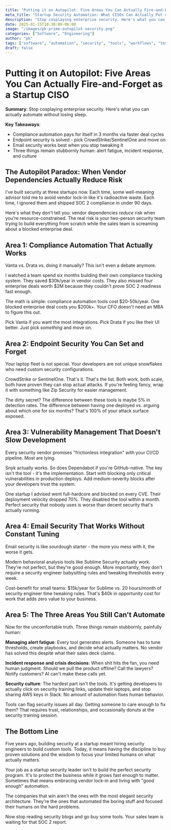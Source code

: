 ```yaml
---
title: "Putting it on Autopilot: Five Areas You Can Actually Fire-and-Forget as a Startup CISO"
meta_title: "Startup Security Automation: What CISOs Can Actually Put on Autopilot"
description: "Stop cosplaying enterprise security. Here's what you can actually automate without losing sleep - from compliance to endpoint security."
date: 2025-01-15T10:30:00-06:00
image: "/images/pk-prime-autopilot-security.png"
categories: ["Software", "Engineering"]
author: "pk"
tags: ["software", "automation", "security", "tools", "workflows", "testing"]
draft: false
---
```


# Putting it on Autopilot: Five Areas You Can Actually Fire-and-Forget as a Startup CISO

**Summary**: Stop cosplaying enterprise security. Here's what you can actually automate without losing sleep.

**Key Takeaways**:
- Compliance automation pays for itself in 3 months via faster deal cycles
- Endpoint security is solved - pick CrowdStrike/SentinelOne and move on
- Email security works best when you stop tweaking it
- Three things remain stubbornly human: alert fatigue, incident response, and culture

## The Autopilot Paradox: When Vendor Dependencies Actually Reduce Risk

I've built security at three startups now. Each time, some well-meaning advisor told me to avoid vendor lock-in like it's radioactive waste. Each time, I ignored them and shipped SOC 2 compliance in under 90 days.

Here's what they don't tell you: vendor dependencies _reduce_ risk when you're resource-constrained. The real risk is your two-person security team trying to build everything from scratch while the sales team is screaming about a blocked enterprise deal.

## Area 1: Compliance Automation That Actually Works

Vanta vs. Drata vs. doing it manually? This isn't even a debate anymore.

I watched a team spend six months building their own compliance tracking system. They saved $30k/year in vendor costs. They also missed four enterprise deals worth $2M because they couldn't prove SOC 2 readiness fast enough.

The math is simple: compliance automation tools cost $20-50k/year. One blocked enterprise deal costs you $200k+. Your CFO doesn't need an MBA to figure this out.

Pick Vanta if you want the most integrations. Pick Drata if you like their UI better. Just pick _something_ and move on.

## Area 2: Endpoint Security You Can Set and Forget

Your laptop fleet is not special. Your developers are not unique snowflakes who need custom security configurations.

CrowdStrike or SentinelOne. That's it. That's the list. Both work, both scale, both have proven they can stop actual attacks. If you're feeling fancy, wrap it with something like Zip Security for easier management.

The dirty secret? The difference between these tools is maybe 5% in detection rates. The difference between having one deployed vs. arguing about which one for six months? That's 100% of your attack surface exposed.

## Area 3: Vulnerability Management That Doesn't Slow Development

Every security vendor promises "frictionless integration" with your CI/CD pipeline. Most are lying.

Snyk actually works. So does Dependabot if you're GitHub-native. The key isn't the tool - it's the implementation. Start with blocking only critical vulnerabilities in production deploys. Add medium-severity blocks after your developers trust the system.

One startup I advised went full-hardcore and blocked on every CVE. Their deployment velocity dropped 70%. They disabled the tool within a month. Perfect security that nobody uses is worse than decent security that's actually running.

## Area 4: Email Security That Works Without Constant Tuning

Email security is like sourdough starter - the more you mess with it, the worse it gets.

Modern behavioral analysis tools like Sublime Security actually work. They're not perfect, but they're good enough. More importantly, they don't require a security engineer babysitting rules and tweaking thresholds every week.

Cost-benefit for small teams: $15k/year for Sublime vs. 20 hours/month of security engineer time tweaking rules. That's $40k in opportunity cost for work that adds zero value to your business.

## Area 5: The Three Areas You Still Can't Automate

Now for the uncomfortable truth. Three things remain stubbornly, painfully human:

**Managing alert fatigue**: Every tool generates alerts. Someone has to tune thresholds, create playbooks, and decide what actually matters. No vendor has solved this despite what their sales deck claims.

**Incident response and crisis decisions**: When shit hits the fan, you need human judgment. Should we pull the product offline? Call the lawyers? Notify customers? AI can't make these calls yet.

**Security culture**: The hardest part isn't the tools. It's getting developers to actually click on security training links, update their laptops, and stop sharing AWS keys in Slack. No amount of automation fixes human behavior.

Tools can flag security issues all day. Getting someone to care enough to fix them? That requires trust, relationships, and occasionally donuts at the security training session.

## The Bottom Line

Five years ago, building security at a startup meant hiring security engineers to build custom tools. Today, it means having the discipline to buy proven solutions and the wisdom to focus your limited humans on what actually matters.

Your job as a startup security leader isn't to build the perfect security program. It's to protect the business while it grows fast enough to matter. Sometimes that means embracing vendor lock-in and living with "good enough" automation.

The companies that win aren't the ones with the most elegant security architecture. They're the ones that automated the boring stuff and focused their humans on the hard problems.

Now stop reading security blogs and go buy some tools. Your sales team is waiting for that SOC 2 report.
